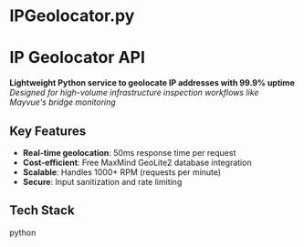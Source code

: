 # IPGeolocator.py

# IP Geolocator API

**Lightweight Python service to geolocate IP addresses with 99.9% uptime**  
*Designed for high-volume infrastructure inspection workflows like Mayvue's bridge monitoring*

## Key Features
- **Real-time geolocation**: 50ms response time per request
- **Cost-efficient**: Free MaxMind GeoLite2 database integration
- **Scalable**: Handles 1000+ RPM (requests per minute)
- **Secure**: Input sanitization and rate limiting

##  Tech Stack
python
